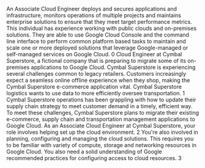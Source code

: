 An Associate Cloud Engineer deploys and secures applications and infrastructure, monitors operations of multiple projects and maintains enterprise solutions to ensure that they meet target performance metrics.
This individual has experience working with public clouds and on-premises solutions.
They are able to use Google Cloud Console and the command line interface to perform common platform based tasks to maintain and scale one or more deployed solutions that leverage Google-managed or self-managed services on Google Cloud.
0
Cloud Engineer at Cymbal Superstore, a fictional company that is preparing to migrate some of its on-premises applications to Google Cloud.
Cymbal Superstore is experiencing several challenges common to legacy retailers.
Customers increasingly expect a seamless online offline experience when they shop, making the Cymbal Superstore e-commerce application vital.
Cymbal Superstore logistics wants to use data to more efficiently oversee transportation.
1
Cymbal Superstore operations has been grappling with how to update their supply chain strategy to meet customer demand in a timely, efficient way.
To meet these challenges, Cymbal Superstore plans to migrate their existing e-commerce, supply chain and transportation management applications to Google Cloud.
As an Associate Cloud Engineer at Cymbal Superstore, your role involves helping set up the cloud environment.
2
You're also involved in planning, configuring and managing the cloud solutions.
This requires you to be familiar with variety of compute, storage and networking resources in Google Cloud.
You also need a solid understanding of Google recommended practices for configuring access to cloud resources.
3